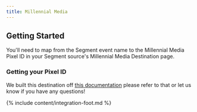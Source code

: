 ```yaml
---
title: Millennial Media
---
```

## Getting Started

You'll need to map from the Segment event name to the Millennial Media Pixel ID in your Segment source's Millennial Media Destination page.

### Getting your Pixel ID

We built this destination off [this documentation](http://docs.millennialmedia.com/conversion-tracking/S2S/mobile-web.html) please refer to that or let us know if you have any questions!

{% include content/integration-foot.md %}
